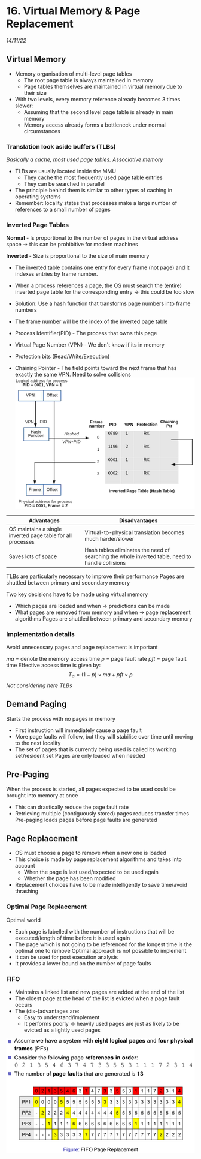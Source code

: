 # 16. Virtual Memory & Page Replacement 
_14/11/22_

## Virtual Memory
- Memory organisation of multi-level page tables
	- The root page table is always maintained in memory
	- Page tables themselves are maintained in virtual memory due to their size
- With two levels, every memory reference already becomes 3 times slower:
	- Assuming that the second level page table is already in main memory
	- Memory access already forms a bottleneck under normal circumstances

### Translation look aside buffers (TLBs)
*Basically  a cache, most used page tables. Associative memory*
 - TLBs are usually located inside the MMU
	 - They cache the most frequently used page table entries
	 - They can be searched in parallel
- The principle behind them is similar to other types of caching in operating systems
- Remember: locality states that processes make a large number of references to a small number of pages

### Inverted Page Tables
**Normal** - Is proportional to the number of pages in the virtual address space $\to$ this can be prohibitive for modern machines

**Inverted** - Size is proportional to the size of main memory
- The inverted table contains one entry for every frame (not page) and it indexes entries by frame number.
- When a process references a page, the OS must search the (entire) inverted page table for the corresponding entry $\to$ this could be too slow
- Solution: Use a hash function that transforms page numbers into frame numbers

- The frame number will be the index of the inverted page table
- Process Identifier(PID) - The process that owns this page
- Virtual Page Number (VPN) - We don't know if its in memory
- Protection bits (Read/Write/Execution)
- Chaining Pointer - The field points toward the next frame that has exactly the same VPN. Need to solve collisions 
![](../_resources/20221114000400.png)


| Advantages                                                  | Disadvantages                                                                                    |
| ----------------------------------------------------------- | ------------------------------------------------------------------------------------------------ |
| OS maintains a single inverted page table for all processes | Virtual-to-physical translation becomes much harder/slower                                       |
| Saves lots of space                                         | Hash tables eliminates the need of searching the whole inverted table, need to handle collisions |

TLBs are particularly necessary to improve their performance 
Pages are shuttled between primary and secondary memory

Two key decisions have to be made using virtual memory
- Which pages are loaded and when $\to$ predictions can be made
- What pages are removed from memory and when $\to$ page replacement algorithms
Pages are shuttled between primary and secondary memory

### Implementation details
Avoid unnecessary pages and page replacement is important

$ma$ = denote the memory access time
$p$ = page fault rate
$pft$ = page fault time
Effective access time is given by:
$$T_a = (1-p)\times ma+pft\times p$$
*Not considering here TLBs*
## Demand Paging
Starts the process with no pages in memory
- First instruction will immediately cause a page fault
- More page faults will follow, but they will stabilise over time until moving to the next locality
- The set of pages that is currently being used is called its working set/resident set
Pages are only loaded when needed

## Pre-Paging
When the process is started, all pages expected to be used could be brought into memory at once
- This can drastically reduce the page fault rate
- Retrieving multiple (contiguously stored) pages reduces transfer times
Pre-paging loads pages before page faults are generated

## Page Replacement
- OS must choose a page to remove when a new one is loaded
- This choice is made by page replacement algorithms and takes into account
	- When the page is last used/expected to be used again
	- Whether the page has been modified 
- Replacement choices have to be made intelligently to save time/avoid thrashing 

### Optimal Page Replacement
Optimal world
- Each page is labelled with the number of instructions that will be executed/length of time before it is used again
- The page which is not going to be referenced for the longest time is the optimal one to remove
Optimal approach is not possible to implement
- It can be used for post execution analysis
- It provides a lower bound on the number of page faults

### FIFO
- Maintains a linked list and new pages are added at the end of the list
- The oldest page at the head of the list is evicted when a page fault occurs
- The (dis-)advantages are:
	- Easy to understand/implement
	- It performs poorly $\to$ heavily used pages are just as likely to be evicted as a lightly used pages

![](../_resources/20221114134223.png)
